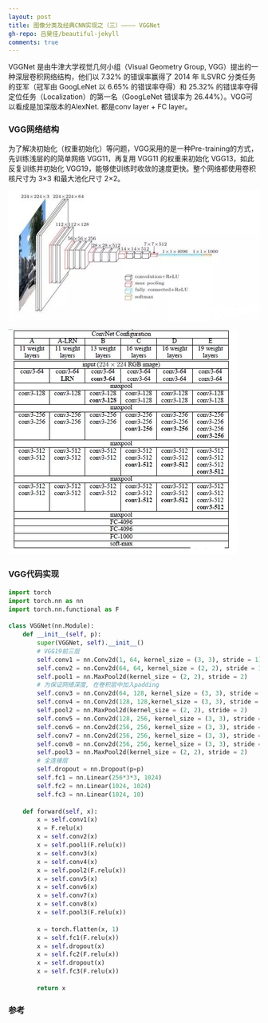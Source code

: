 ```yaml
---
layout: post
title: 图像分类及经典CNN实现之（三）———— VGGNet
gh-repo: 吕昊佳/beautiful-jekyll
comments: true
---
```


 VGGNet 是由牛津大学视觉几何小组（Visual Geometry Group, VGG）提出的一种深层卷积网络结构，他们以 7.32% 的错误率赢得了 2014 年 ILSVRC 分类任务的亚军（冠军由 GoogLeNet 以 6.65% 的错误率夺得）和 25.32% 的错误率夺得定位任务（Localization）的第一名（GoogLeNet 错误率为 26.44%）。VGG可以看成是加深版本的AlexNet. 都是conv layer + FC layer。

### VGG网络结构
为了解决初始化（权重初始化）等问题，VGG采用的是一种Pre-training的方式，先训练浅层的的简单网络 VGG11，再复用 VGG11 的权重来初始化 VGG13，如此反复训练并初始化 VGG19，能够使训练时收敛的速度更快。整个网络都使用卷积核尺寸为 3×3 和最大池化尺寸 2×2。

![Crepe](/assets/img/VGG网络结构1.png)

![Crepe](/assets/img/VGG网络结构2.png)


### VGG代码实现
```python
import torch
import torch.nn as nn
import torch.nn.functional as F

class VGGNet(nn.Module):
    def __init__(self, p):
        super(VGGNet, self).__init__()
        # VGG19前三层
        self.conv1 = nn.Conv2d(1, 64, kernel_size = (3, 3), stride = 1)
        self.conv2 = nn.Conv2d(64, 64, kernel_size = (2, 2), stride = 1)
        self.pool1 = nn.MaxPool2d(kernel_size = (2, 2), stride = 2)
        # 为保证网络深度, 在卷积层中加入padding
        self.conv3 = nn.Conv2d(64, 128, kernel_size = (3, 3), stride = 1, padding = 1)
        self.conv4 = nn.Conv2d(128, 128,kernel_size = (3, 3), stride = 1, padding = 1)
        self.pool2 = nn.MaxPool2d(kernel_size = (2, 2), stride = 2)
        self.conv5 = nn.Conv2d(128, 256, kernel_size = (3, 3), stride = 1, padding = 1)
        self.conv6 = nn.Conv2d(256, 256, kernel_size = (3, 3), stride = 1, padding = 1)
        self.conv7 = nn.Conv2d(256, 256, kernel_size = (3, 3), stride = 1, padding = 1)
        self.conv8 = nn.Conv2d(256, 256, kernel_size = (3, 3), stride = 1, padding = 1)
        self.pool3 = nn.MaxPool2d(kernel_size = (2, 2), stride = 2)
        # 全连接层
        self.dropout = nn.Dropout(p=p)
        self.fc1 = nn.Linear(256*3*3, 1024)
        self.fc2 = nn.Linear(1024, 1024)
        self.fc3 = nn.Linear(1024, 10)

    def forward(self, x):
        x = self.conv1(x)
        x = F.relu(x)
        x = self.conv2(x)
        x = self.pool1(F.relu(x))
        x = self.conv3(x)
        x = self.conv4(x)
        x = self.pool2(F.relu(x))
        x = self.conv5(x)
        x = self.conv6(x)
        x = self.conv7(x)
        x = self.conv8(x)
        x = self.pool3(F.relu(x))

        x = torch.flatten(x, 1)
        x = self.fc1(F.relu(x))
        x = self.dropout(x)
        x = self.fc2(F.relu(x))
        x = self.dropout(x)
        x = self.fc3(F.relu(x))

        return x
```

### 参考

